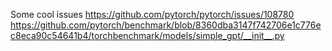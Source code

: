 Some cool issues
https://github.com/pytorch/pytorch/issues/108780
https://github.com/pytorch/benchmark/blob/8360dba3147f742706e1c776ec8eca90c54641b4/torchbenchmark/models/simple_gpt/__init__.py
